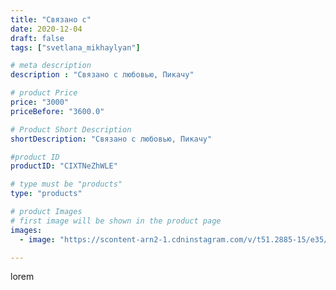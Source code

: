 ```yaml
---
title: "Связано с"
date: 2020-12-04
draft: false
tags: ["svetlana_mikhaylyan"]

# meta description
description : "Связано с любовью, Пикачу"

# product Price
price: "3000"
priceBefore: "3600.0"

# Product Short Description
shortDescription: "Связано с любовью, Пикачу"

#product ID
productID: "CIXTNeZhWLE"

# type must be "products"
type: "products"

# product Images
# first image will be shown in the product page
images:
  - image: "https://scontent-arn2-1.cdninstagram.com/v/t51.2885-15/e35/129729164_381034829816211_4785771484032921302_n.jpg?se=7&tp=1&_nc_ht=scontent-arn2-1.cdninstagram.com&_nc_cat=103&_nc_ohc=GIjvYUxjXsYAX_G3lpe&ccb=7-4&oh=d48229f2dad3abe3cfae3fa6869299e7&oe=60815049&_nc_sid=86f79a&ig_cache_key=MjQ1NjUxNjYxMDYzMTIzMDE0OA%3D%3D.2-ccb7-4"

---
```

lorem
